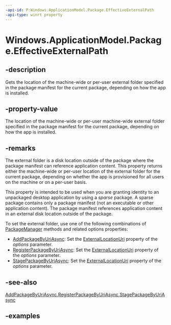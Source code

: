 ```yaml
---
-api-id: P:Windows.ApplicationModel.Package.EffectiveExternalPath
-api-type: winrt property
---
```


<!-- Property syntax.
public string EffectiveExternalPath { get; }
-->

# Windows.ApplicationModel.Package.EffectiveExternalPath

## -description

Gets the location of the machine-wide or per-user external folder specified in the package manifest for the current package, depending on how the app is installed.

## -property-value

The location of the machine-wide or per-user machine-wide external folder specified in the package manifest for the current package, depending on how the app is installed.

## -remarks

The external folder is a disk location outside of the package where the package manifest can reference application content. This property returns either the machine-wide or per-user location of the external folder for the current package, depending on whether the app is provisioned for all users on the machine or on a per-user basis.

This property is intended to be used when you are granting identity to an unpackaged desktop application by using a *sparse* package. A sparse package contains only a package manifest (not an executable or other application content). The package manifest references application content in an external disk location outside of the package.

To set the external folder, use one of the following combinations of [PackageManager](../windows.management.deployment/packagemanager.md) methods and related options properties:

* [AddPackageByUriAsync](../windows.management.deployment/packagemanager_addpackagebyuriasync_797417417.md): Set the [ExternalLocationUri](../windows.management.deployment/addpackageoptions_externallocationuri.md) property of the *options* parameter.
* [RegisterPackageByUriAsync](../windows.management.deployment/packagemanager_registerpackagebyuriasync_1415074502.md): Set the [ExternalLocationUri](../windows.management.deployment/registerpackageoptions_externallocationuri.md) property of the *options* parameter.
* [StagePackageByUriAsync](../windows.management.deployment/packagemanager_stagepackagebyuriasync_446584280.md): Set the [ExternalLocationUri](../windows.management.deployment/stagepackageoptions_externallocationuri.md) property of the *options* parameter.

## -see-also

[AddPackageByUriAsync](../windows.management.deployment/packagemanager_addpackagebyuriasync_797417417.md),[RegisterPackageByUriAsync](../windows.management.deployment/packagemanager_registerpackagebyuriasync_1415074502.md),[StagePackageByUriAsync](../windows.management.deployment/packagemanager_stagepackagebyuriasync_446584280.md)

## -examples

